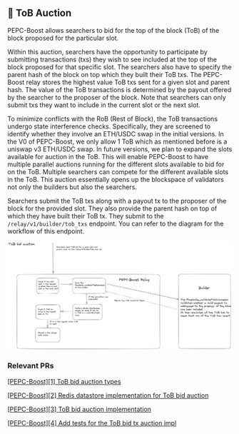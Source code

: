 ## 📝 ToB Auction

PEPC-Boost allows searchers to bid for the top of the block (ToB) of the block proposed for the particular slot.

Within this auction, searchers have the opportunity to participate by submitting transactions (txs) they wish to see included at the top of the block proposed for that specific slot. The searchers also have to specify the parent hash of the block on top which they built their ToB txs. The PEPC-Boost relay stores the highest value ToB txs sent for a given slot and parent hash. The value of the ToB transactions is determined by the payout offered by the searcher to the proposer of the block. Note that searchers can only submit txs they want to include in the current slot or the next slot.  

To minimize conflicts with the RoB (Rest of Block), the ToB transactions undergo state interference checks. Specifically, they are screened to identify whether they involve an ETH/USDC swap in the initial versions. In the V0 of PEPC-Boost, we only allow 1 ToB which as mentioned before is a uniswap v3 ETH/USDC swap. In future versions, we plan to expand the slots available for auction in the ToB. This will enable PEPC-Boost to have multiple parallel auctions running for the different slots available to bid for on the ToB. Multiple searchers can compete for the different available slots in the ToB. This auction essentially opens up the blockspace of validators not only the builders but also the searchers.

Searchers submit the ToB txs along with a payout tx to the proposer of the block for the provided slot. They also provide the parent hash on top of which they have built their ToB tx. They submit to the `/relay/v1/builder/tob_txs` endpoint. You can refer to the diagram for the workflow of this endpoint.

![TOB bid auction](https://raw.githubusercontent.com/bharath-123/pepc-boost-docs/main/diagrams/TOBAuctionFlow.png)


### Relevant PRs

[[PEPC-Boost][1] ToB bid auction types](https://github.com/bharath-123/pepc-boost-relay/pull/4)

[[PEPC-Boost][2] Redis datastore implementation for ToB bid auction](https://github.com/bharath-123/pepc-boost-relay/pull/5)

[[PEPC-Boost][3] ToB bid auction implementation](https://github.com/bharath-123/pepc-boost-relay/pull/6)

[[PEPC-Boost][4] Add tests for the ToB bid tx auction impl](https://github.com/bharath-123/pepc-boost-relay/pull/7)
